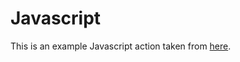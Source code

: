 # Javascript

This is an example Javascript action taken from [here](https://docs.github.com/en/actions/creating-actions/creating-a-javascript-action).
